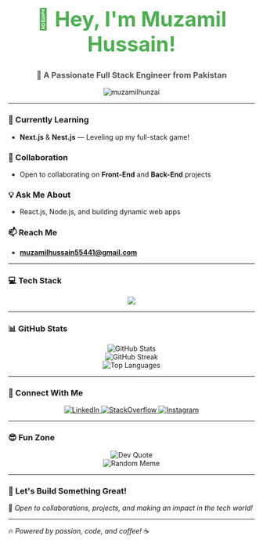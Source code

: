 <h1 align="center" style="font-size: 3em; font-weight: bold; color: #4CAF50;">👋 Hey, I'm Muzamil Hussain!</h1>
<h3 align="center" style="color: #555555;">🚀 A Passionate Full Stack Engineer from Pakistan</h3>

<p align="center">
  <img src="https://komarev.com/ghpvc/?username=muzamilhunzai&label=Profile%20views&color=0e75b6&style=flat" alt="muzamilhunzai" />
</p>

---

### 🌱 Currently Learning
- **Next.js** & **Nest.js** — Leveling up my full-stack game!

### 💼 Collaboration
- Open to collaborating on **Front-End** and **Back-End** projects

### 💡 Ask Me About
- React.js, Node.js, and building dynamic web apps

### 📫 Reach Me
- **muzamilhussain55441@gmail.com**

---

### 💻 Tech Stack
<p align="center">
  <img src="https://skillicons.dev/icons?i=nextjs,nestjs,react,nodejs,typescript,javascript,html,css,sass,mongodb,postgresql,aws,docker,git,github,linux,figma,photoshop" />
</p>

---

### 📊 GitHub Stats
<p align="center">
  <img src="https://github-readme-stats.vercel.app/api?username=muzamilhunzai&show_icons=true&theme=radical" alt="GitHub Stats" />
  <br>
  <img src="https://github-readme-streak-stats.herokuapp.com/?user=muzamilhunzai&theme=radical" alt="GitHub Streak" />
  <br>
  <img src="https://github-readme-stats.vercel.app/api/top-langs/?username=muzamilhunzai&layout=compact&theme=radical" alt="Top Languages" />
</p>

---

### 🔗 Connect With Me
<p align="center">
  <a href="https://linkedin.com/in/muzamil-hussain" target="_blank">
    <img src="https://img.shields.io/badge/-LinkedIn-blue?style=for-the-badge&logo=linkedin" alt="LinkedIn" />
  </a>
  <a href="https://stackoverflow.com/users/muzamil-hussain" target="_blank">
    <img src="https://img.shields.io/badge/-StackOverflow-FE7A16?style=for-the-badge&logo=stack-overflow" alt="StackOverflow" />
  </a>
  <a href="https://instagram.com/muzamil-hussain" target="_blank">
    <img src="https://img.shields.io/badge/-Instagram-E4405F?style=for-the-badge&logo=instagram" alt="Instagram" />
  </a>
</p>

---

### 😎 Fun Zone
<p align="center">
  <img src="https://quotes-github-readme.vercel.app/api?type=horizontal&theme=radical" alt="Dev Quote" />
  <br>
  <img src="https://random-memer.herokuapp.com/" alt="Random Meme" />
</p>

---

### 🚀 Let's Build Something Great!
💖 *Open to collaborations, projects, and making an impact in the tech world!*

---

🔥 *Powered by passion, code, and coffee!* ☕
